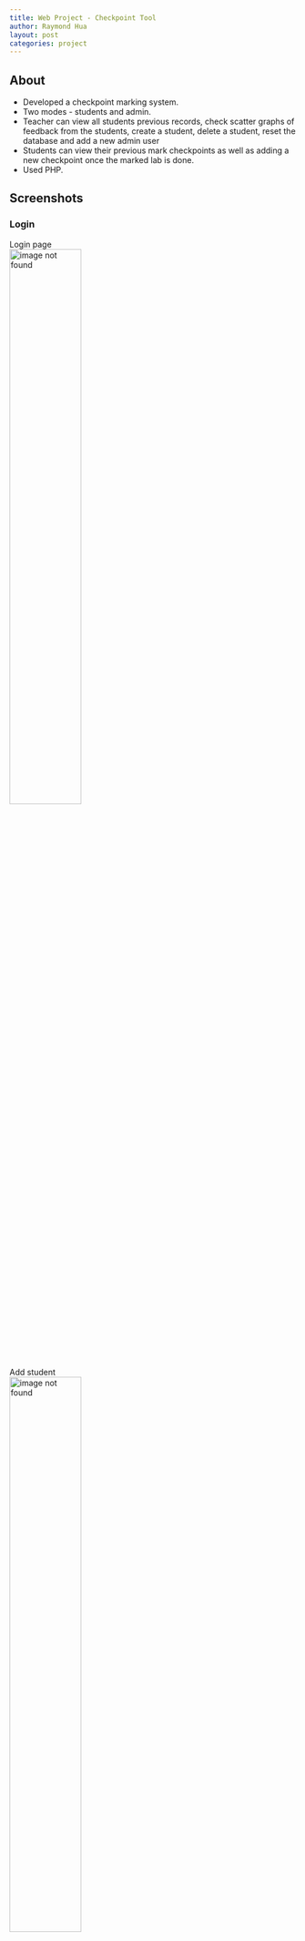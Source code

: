 ```yaml
---
title: Web Project - Checkpoint Tool
author: Raymond Hua
layout: post
categories: project
---
```

## About
* Developed a checkpoint marking system.
* Two modes - students and admin.
* Teacher can view all students previous records, check scatter graphs of feedback from the students, create a student, delete a student, reset the database and add a new admin user
* Students can view their previous mark checkpoints as well as adding a new checkpoint once the marked lab is done.
* Used PHP.

## Screenshots

### Login
Login page<br>
<img src="{{ site.baseurl }}/assets/images/checkpoint/teacher/login.png" alt="image not found" width="50%">

Add student<br>
<img src="{{ site.baseurl }}/assets/images/checkpoint/teacher/add_student.png" alt="image not found" width="50%">

All students and checkpoints marked<br>
<img src="{{ site.baseurl }}/assets/images/checkpoint/teacher/allCheckpoints.png" alt="image not found" width="50%">

Delete student<br>
<img src="{{ site.baseurl }}/assets/images/checkpoint/teacher/delete_student.png" alt="image not found" width="50%">

Scatter graph<br>
<img src="{{ site.baseurl }}/assets/images/checkpoint/teacher/scatter graph.png" alt="image not found" width="50%">

### Student
Marking off the checkpoint<br>
<img src="{{ site.baseurl }}/assets/images/checkpoint/student/login.png" alt="image not found" width="50%">

Feedback page<br>
<img src="{{ site.baseurl }}/assets/images/checkpoint/student/slider1.png" alt="image not found" width="50%">

Completion of the marking process<br>
Using the JavaScript dialog box<br>
<img src="{{ site.baseurl }}/assets/images/checkpoint/student/javascript.png" alt="image not found" width="50%">

Look up all previously marked labs using their student ID number<br>
<img src="{{ site.baseurl }}/assets/images/checkpoint/student/view_checkpoint_home.png" alt="image not found" width="50%">

View all the marked labs for a student<br>
<img src="{{ site.baseurl }}/assets/images/checkpoint/student/view_checkpoints.png" alt="image not found" width="50%">

## Repository
If you want to see how the the site works, please send me your Github username so I can add you as a guest.

## Access
If you want to try out the project yourself as a student you can click here (chose any names you want)